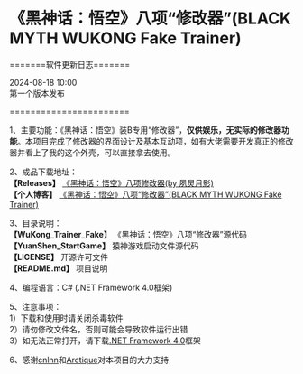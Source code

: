 # 《黑神话：悟空》八项“修改器”(BLACK MYTH WUKONG Fake Trainer)  
  
=======软件更新日志=======  
  
2024-08-18 10:00  
第一个版本发布  
  
=======================  

1、主要功能：《黑神话：悟空》装B专用“修改器”，**仅供娱乐，无实际的修改器功能**。本项目完成了修改器的界面设计及基本互动项，如有大佬需要开发真正的修改器并看上了我的这个外壳，可以直接拿去使用。  
  
2、成品下载地址：  
**【Releases】** [《黑神话：悟空》八项修改器(by 夙炅月影)](https://github.com/ZJHCOFI/wukong-trainer-fake/releases/tag/v1.0)  
**【个人博客】** [《黑神话：悟空》八项“修改器”(BLACK MYTH WUKONG Fake Trainer)](https://www.zjhcofi.com/2024/08/18/wukong-trainer/)  
  
3、目录说明：  
**【WuKong_Trainer_Fake】** 《黑神话：悟空》八项“修改器”源代码  
**【YuanShen_StartGame】** 猿神游戏启动文件源代码  
**【LICENSE】** 开源许可文件   
**【README.md】** 项目说明   
  
4、编程语言：C# (.NET Framework 4.0框架)  
  
5、注意事项：  
1）下载和使用时请关闭杀毒软件  
2）请勿修改文件名，否则可能会导致软件运行出错  
3）如无法正常打开，请下载[.NET Framework 4.0](https://dotnet.microsoft.com/zh-cn/download/dotnet-framework/thank-you/net40-offline-installer)框架  
  
6、感谢[cnlnn](https://github.com/cnlnn)和[Arctique](https://github.com/cy-arctique)对本项目的大力支持
